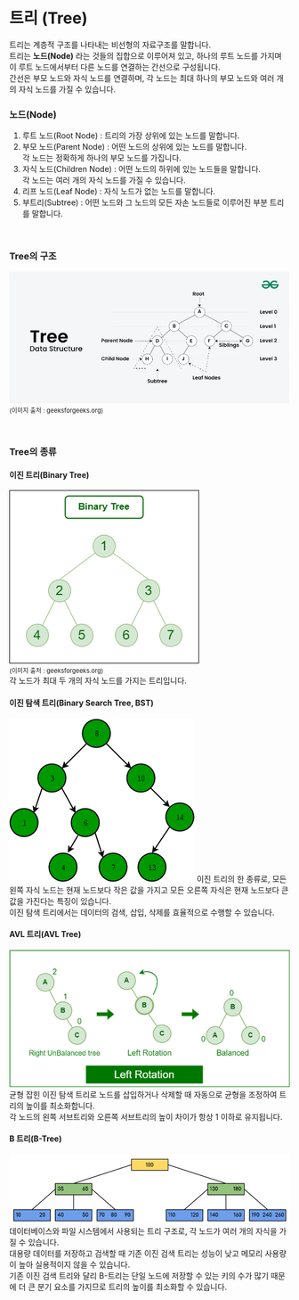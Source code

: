 # 트리 (Tree)

트리는 계층적 구조를 나타내는 비선형의 자료구조를 말합니다.  
트리는 **노드(Node)** 라는 것들의 집합으로 이루어져 있고, 하나의 루트 노드를 가지며 이 루트 노드에서부터 다른 노드를 연결하는 간선으로 구성됩니다.  
간선은 부모 노드와 자식 노드를 연결하며, 각 노드는 최대 하나의 부모 노드와 여러 개의 자식 노드를 가질 수 있습니다.  

### 노드(Node)
1. 루트 노드(Root Node) : 트리의 가장 상위에 있는 노드를 말합니다.  
2. 부모 노드(Parent Node) : 어떤 노드의 상위에 있는 노드를 말합니다.  
각 노드는 정확하게 하나의 부모 노드를 가집니다.  
3. 자식 노드(Children Node) : 어떤 노드의 하위에 있는 노드들을 말합니다.  
각 노드는 여러 개의 자식 노드를 가질 수 있습니다.  
4. 리프 노드(Leaf Node) : 자식 노드가 없는 노드를 말합니다.  
5. 부트리(Subtree) : 어떤 노드와 그 노드의 모든 자손 노드들로 이루어진 부분 트리를 말합니다.  
  
<br>

### Tree의 구조
![트리](이미지/tree.png)
<span style='font-size:11px'>(이미지 출처 : geeksforgeeks.org)</span>   

<br>

### Tree의 종류
#### 이진 트리(Binary Tree)
![binary_tree](이미지/binary_tree.png)  
<span style='font-size:11px'>(이미지 출처 : geeksforgeeks.org)</span>   
각 노드가 최대 두 개의 자식 노드를 가지는 트리입니다.  

#### 이진 탐색 트리(Binary Search Tree, BST)
![binary_search_tree](이미지/binary_search_tree.png)
이진 트리의 한 종류로, 모든 왼쪽 자식 노드는 현재 노드보다 작은 값을 가지고 모든 오른쪽 자식은 현재 노드보다 큰 값을 가진다는 특징이 있습니다.  
이진 탐색 트리에서는 데이터의 검색, 삽입, 삭제를 효율적으로 수행할 수 있습니다.  

#### AVL 트리(AVL Tree)
![avl_left_rotation](이미지/avl_left_rotation.png)
균형 잡힌 이진 탐색 트리로 노드를 삽입하거나 삭제할 때 자동으로 균형을 조정하여 트리의 높이를 최소화합니다.  
각 노드의 왼쪽 서브트리와 오른쪽 서브트리의 높이 차이가 항상 1 이하로 유지됩니다.  

#### B 트리(B-Tree)
![b-tree](이미지/b-tree.png)
데이터베이스와 파일 시스템에서 사용되는 트리 구조로, 각 노드가 여러 개의 자식을 가질 수 있습니다.  
대용량 데이터를 저장하고 검색할 때 기존 이진 검색 트리는 성능이 낮고 메모리 사용량이 높아 실용적이지 않을 수 있습니다.  
기존 이진 검색 트리와 달리 B-트리는 단일 노드에 저장할 수 있는 키의 수가 많기 때문에 더 큰 분기 요소를 가지므로 트리의 높이를 최소화할 수 있습니다.